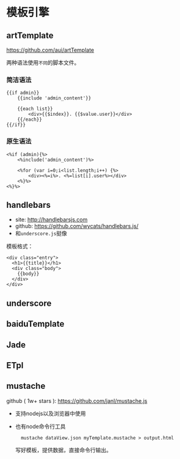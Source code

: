 # 模板引擎


## artTemplate

<https://github.com/aui/artTemplate>

两种语法使用`不同`的脚本文件。


### 简洁语法

    {{if admin}}
        {{include 'admin_content'}}

        {{each list}}
            <div>{{$index}}. {{$value.user}}</div>
        {{/each}}
    {{/if}}


### 原生语法

    <%if (admin){%>
        <%include('admin_content')%>

        <%for (var i=0;i<list.length;i++) {%>
            <div><%=i%>. <%=list[i].user%></div>
        <%}%>
    <%}%>




## handlebars

* site: <http://handlebarsjs.com>
* github: <https://github.com/wycats/handlebars.js/>
* 和`underscore.js`挺像

模板格式：

	<div class="entry">
	  <h1>{{title}}</h1>
	  <div class="body">
		{{body}}
	  </div>
	</div>





## underscore

## baiduTemplate

## Jade

## ETpl



## mustache

github ( 1w+ stars ): <https://github.com/janl/mustache.js>

* 支持nodejs以及浏览器中使用
* 也有node命令行工具

        mustache dataView.json myTemplate.mustache > output.html

    写好模板，提供数据，直接命令行输出。




